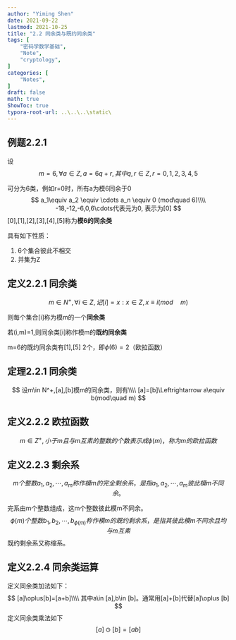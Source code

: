 ```yaml
---
author: "Yiming Shen"
date: 2021-09-22
lastmod: 2021-10-25
title: "2.2 同余类与既约同余类"
tags: [
    "密码学数学基础",
    "Note",
    "cryptology",
]
categories: [
    "Notes",
]
draft: false
math: true
ShowToc: true
typora-root-url: ..\..\..\static\
---
```

## 例题2.2.1

设 $$m=6,\forall a\in Z,a=6q+r,其中q,r\in Z ,r=0,1,2,3,4,5$$ 

可分为6类，例如r=0时，所有a为模6同余于0
$$
a_1\equiv a_2 \equiv \cdots a_n \equiv 0 (mod\quad 6)\\\\
-18,-12,-6,0,6\cdots代表元为0, 表示为[0]
$$
[0],[1],[2],[3],[4],[5]称为**模6的同余类**

具有如下性质：

1. 6个集合彼此不相交
2. 并集为Z

## 定义2.2.1 同余类

$$
m\in N^+,\forall i \in Z, 记[i]={x:x\in Z,x\equiv i (mod\quad m)}
$$

则每个集合[i]称为模m的一个**同余类**

若(i,m)=1,则同余类[i]称作模m的**既约同余类**

m=6的既约同余类有[1],[5] 2个，即$\phi(6)=2$（欧拉函数）

## 定理2.2.1 同余类

$$
设m\in N^+,[a],[b]模m的同余类，则有\\\\
[a]=[b]\Leftrightarrow a\equiv b(mod\quad m)
$$

## 定义2.2.2 欧拉函数

$$
m\in Z^+,小于m且与m互素的整数的个数表示成\phi(m)，称为m的欧拉函数
$$

## 定义2.2.3 剩余系

$$
m个整数a_1,a_2,\cdots,a_m称作模m的完全剩余系，是指a_1,a_2,\cdots,a_m彼此模m不同余。
$$

完系由m个整数组成，这m个整数彼此模m不同余。
$$
\phi(m)个整数b_1,b_2,\cdots,b_{\phi(m)}称作模m的既约剩余系，是指其彼此模m不同余且均与m互素
$$
既约剩余系又称缩系。

## 定义2.2.4 同余类运算

定义同余类加法如下：
$$
[a]\oplus[b]=[a+b]\\\\
其中a\in [a],b\in [b]。通常用[a]+[b]代替[a]\oplus [b]
$$
定义同余类乘法如下
$$
[a]\odot [b]=[ab]
$$
